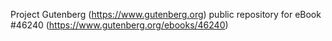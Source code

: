 Project Gutenberg (https://www.gutenberg.org) public repository for
eBook #46240 (https://www.gutenberg.org/ebooks/46240)
